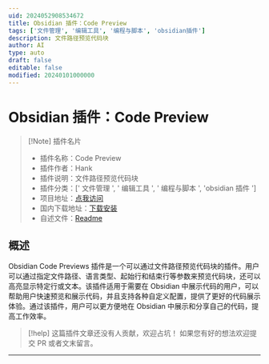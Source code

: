 ```yaml
---
uid: 2024052908534672
title: Obsidian 插件：Code Preview
tags: ['文件管理', '编辑工具', '编程与脚本', 'obsidian插件']
description: 文件路径预览代码块
author: AI
type: auto
draft: false
editable: false
modified: 20240101000000
---
```


# Obsidian 插件：Code Preview

> [!Note] 插件名片
> - 插件名称：Code Preview
> - 插件作者：Hank
> - 插件说明：文件路径预览代码块
> - 插件分类：[' 文件管理 ', ' 编辑工具 ', ' 编程与脚本 ', 'obsidian 插件 ']
> - 项目地址：[点我访问](https://github.com/zjhcn/obsidian-code-preview)
> - 国内下载地址：[下载安装](https://pkmer.cn/products/plugin/pluginMarket/?obsidian-code-preview)
> - 自述文件：[Readme](https://ghproxy.net/https://raw.githubusercontent.com/hankjs/obsidian-code-preview/main/README.md)

## 概述

Obsidian Code Previews 插件是一个可以通过文件路径预览代码块的插件。用户可以通过指定文件路径、语言类型、起始行和结束行等参数来预览代码块，还可以高亮显示特定行或文本。该插件适用于需要在 Obsidian 中展示代码的用户，可以帮助用户快速预览和展示代码，并且支持各种自定义配置，提供了更好的代码展示体验。通过该插件，用户可以更方便地在 Obsidian 中展示和分享自己的代码，提高工作效率。

> [!help]
> 这篇插件文章还没有人贡献，欢迎占坑！
> 如果您有好的想法欢迎提交 PR 或者文末留言。

---



